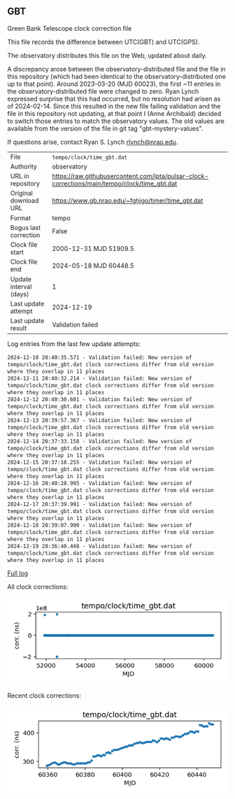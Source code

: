 
## GBT

Green Bank Telescope clock correction file

This file records the difference between UTC(GBT) and UTC(GPS).

The observatory distributes this file on the Web, updated about daily.

A discrepancy arose between the observatory-distributed file and the
file in this repository (which had been identical to the 
observatory-distributed one up to that point). Around 
2023-03-20 (MJD 60023), the first ~11 entries in the 
observatory-distributed file were changed to zero.
Ryan Lynch expressed surprise that this had occurred, but no
resolution had arisen as of 2024-02-14. Since this resulted in
the new file failing validation and the file in this repository
not updating, at that point I (Anne Archibald) decided to
switch those entries to match the observatory values. The old values
are available from the version of the file in git tag 
"gbt-mystery-values".

If questions arise, contact Ryan S. Lynch <rlynch@nrao.edu>.

|     |     |
|:--- |:--- |
| File | `tempo/clock/time_gbt.dat` |
| Authority | observatory |
| URL in repository | <https://raw.githubusercontent.com/ipta/pulsar-clock-corrections/main/tempo/clock/time_gbt.dat> |
| Original download URL | <https://www.gb.nrao.edu/~fghigo/timer/time_gbt.dat> |
| Format | tempo |
| Bogus last correction | False |
| Clock file start | 2000-12-31 MJD 51909.5 |
| Clock file end | 2024-05-18 MJD 60448.5 |
| Update interval (days) | 1 |
| Last update attempt | 2024-12-19 |
| Last update result | Validation failed |

Log entries from the last few update attempts:
```
2024-12-10 20:40:35.571 - Validation failed: New version of tempo/clock/time_gbt.dat clock corrections differ from old version where they overlap in 11 places
2024-12-11 20:40:32.214 - Validation failed: New version of tempo/clock/time_gbt.dat clock corrections differ from old version where they overlap in 11 places
2024-12-12 20:40:30.601 - Validation failed: New version of tempo/clock/time_gbt.dat clock corrections differ from old version where they overlap in 11 places
2024-12-13 20:39:57.367 - Validation failed: New version of tempo/clock/time_gbt.dat clock corrections differ from old version where they overlap in 11 places
2024-12-14 20:37:33.158 - Validation failed: New version of tempo/clock/time_gbt.dat clock corrections differ from old version where they overlap in 11 places
2024-12-15 20:37:18.255 - Validation failed: New version of tempo/clock/time_gbt.dat clock corrections differ from old version where they overlap in 11 places
2024-12-16 20:40:28.995 - Validation failed: New version of tempo/clock/time_gbt.dat clock corrections differ from old version where they overlap in 11 places
2024-12-17 20:37:39.991 - Validation failed: New version of tempo/clock/time_gbt.dat clock corrections differ from old version where they overlap in 11 places
2024-12-18 20:39:07.990 - Validation failed: New version of tempo/clock/time_gbt.dat clock corrections differ from old version where they overlap in 11 places
2024-12-19 20:36:40.448 - Validation failed: New version of tempo/clock/time_gbt.dat clock corrections differ from old version where they overlap in 11 places
```
[Full log](https://raw.githubusercontent.com/ipta/pulsar-clock-corrections/main/log/tempo/clock/time_gbt.dat.log)


All clock corrections:

![plot of all clock corrections](time_gbt.dat.png "All corrections")

Recent clock corrections:

![plot of recent clock corrections](time_gbt.dat.short.png "Recent corrections")


